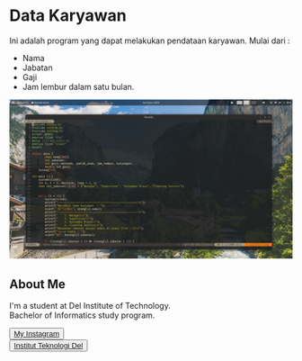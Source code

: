 # Data Karyawan

Ini adalah program yang dapat melakukan pendataan karyawan. Mulai dari :
 - Nama
 - Jabatan
 - Gaji
 - Jam lembur dalam satu bulan.

![ss](Screenshot%20from%202022-06-13%2016-34-01.png)

## <b>About Me</b>

I'm a student at Del Institute of Technology. <br>
Bachelor of Informatics study program. <br>


<button><a href="https://www.instagram.com/gabrielhtg77/">My Instagram</a></button>
<br>
<button><a href="https://www.del.ac.id/">Institut Teknologi Del</a></button>